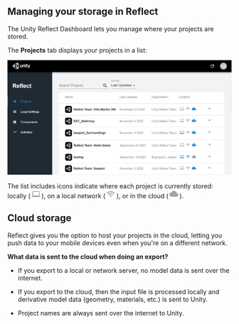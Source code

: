 ## Managing your storage in Reflect

The Unity Reflect Dashboard lets you manage where your projects are stored.

The **Projects** tab displays your projects in a list:

![Projects](images/1.4/DashboardProjects.png)

The list includes icons indicate where each project is currently stored: locally (<img src="images/1.3/Local.png" style="width: 25px;">), on a local network (<img src="images/1.3/Network.png" style="width: 25px;">), or in the cloud (<img src="images/1.3/Cloud.png" style="width: 25px;">).


<!--## Local storage

To open a project, click its name.
 (local, local network, or cloud)

<img style="padding: 1em 0" width="650" alt="Unity Reflect dashboard" src="images/DashboardDelete.png">
Click the down arrow <img style="padding: 0" width="25" alt="Unity Reflect dashboard" src="images/ReflectExpandDetails.png"> to expand project details.

<img style="padding: 1em 0" width="650" alt="Unity Reflect dashboard" src="images/DashboardDropdown.png">

The list of linked sources is displayed:

<img style="padding: 1em 0" width="650" alt="Unity Reflect dashboard" src="images/ReflectExpandedProject.png">

To see further details on a source, click on its name.

<img style="padding: 1em 0" width="650" alt="Unity Reflect dashboard" src="images/ReflectProjectDetails.png">

To delete a source, click <img style="width: 25px" alt="Trash can" src="images/1.3/DeleteIcon.png">.## Network storage
 -->

## Cloud storage

Reflect gives you the option to host your projects in the cloud, letting you push data to your mobile devices even when you're on a different network.

**What data is sent to the cloud when doing an export?**

* If you export to a local or network server, no model data is sent over the internet.

* If you export to the cloud, then the input file is processed locally and derivative model data (geometry, materials, etc.) is sent to Unity.

* Project names are always sent over the internet to Unity.
